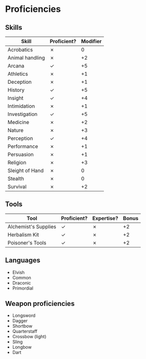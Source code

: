 # Proficiencies

## Skills

| Skill           | Proficient?  | Modifier  |
| --------------- | ------------ | --------- |
| Acrobatics      | ✗            |  0        |
| Animal handling | ✗            | +2        |
| Arcana          | ✓            | +5        |
| Athletics       | ✗            | +1        |
| Deception       | ✗            | +1        |
| History         | ✓            | +5        |
| Insight         | ✓            | +4        |
| Intimidation    | ✗            | +1        |
| Investigation   | ✓            | +5        |
| Medicine        | ✗            | +2        |
| Nature          | ✗            | +3        |
| Perception      | ✓            | +4        |
| Performance     | ✗            | +1        |
| Persuasion      | ✗            | +1        |
| Religion        | ✗            | +3        |
| Sleight of Hand | ✗            |  0        |
| Stealth         | ✗            |  0        |
| Survival        | ✗            | +2        |

## Tools

| Tool                  | Proficient?  | Expertise?   | Bonus  |
| --------------------- | ------------ | ------------ | ------ |
| Alchemist's Supplies  | ✓            | ✗            | +2     |
| Herbalism Kit         | ✓            | ✗            | +2     |
| Poisoner's Tools      | ✓            | ✗            | +2     |

## Languages

* Elvish
* Common
* Draconic
* Primordial

## Weapon proficiencies

* Longsword
* Dagger
* Shortbow
* Quarterstaff
* Crossbow (light)
* Sling
* Longbow
* Dart
